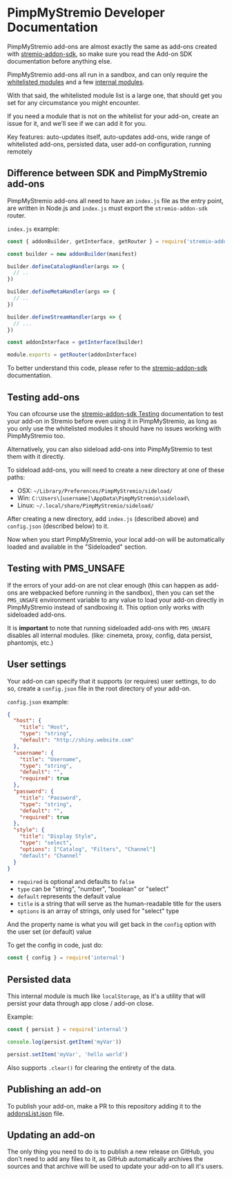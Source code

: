 # PimpMyStremio Developer Documentation

PimpMyStremio add-ons are almost exactly the same as add-ons created with [stremio-addon-sdk](https://github.com/Stremio/stremio-addon-sdk/), so make sure you read the Add-on SDK documentation before anything else.

PimpMyStremio add-ons all run in a sandbox, and can only require the [whitelisted modules](./modules-whitelist.md) and a few [internal modules](./modules-internal.md).

With that said, the whitelisted module list is a large one, that should get you set for any circumstance you might encounter.

If you need a module that is not on the whitelist for your add-on, create an issue for it, and we'll see if we can add it for you.

Key features: auto-updates itself, auto-updates add-ons, wide range of whitelisted add-ons, persisted data, user add-on configuration, running remotely

## Difference between SDK and PimpMyStremio add-ons

PimpMyStremio add-ons all need to have an `index.js` file as the entry point, are written in Node.js and `index.js` must export the `stremio-addon-sdk` router.

`index.js` example:

```javascript
const { addonBuilder, getInterface, getRouter } = require('stremio-addon-sdk')

const builder = new addonBuilder(manifest)

builder.defineCatalogHandler(args => {
  // ..
})

builder.defineMetaHandler(args => {
  // ..
})

builder.defineStreamHandler(args => {
  // ...
})

const addonInterface = getInterface(builder)

module.exports = getRouter(addonInterface)
```

To better understand this code, please refer to the [stremio-addon-sdk](https://github.com/Stremio/stremio-addon-sdk/) documentation.

## Testing add-ons

You can ofcourse use the [stremio-addon-sdk Testing](https://github.com/Stremio/stremio-addon-sdk/blob/master/docs/testing.md) documentation to test your add-on in Stremio before even using it in PimpMyStremio, as long as you only use the whitelisted modules it should have no issues working with PimpMyStremio too.

Alternatively, you can also sideload add-ons into PimpMyStremio to test them with it directly.

To sideload add-ons, you will need to create a new directory at one of these paths:

- OSX: `~/Library/Preferences/PimpMyStremio/sideload/`
- Win: `C:\Users\[username]\AppData\PimpMyStremio\sideload\`
- Linux: `~/.local/share/PimpMyStremio/sideload/`

After creating a new directory, add `index.js` (described above) and `config.json` (described below) to it.

Now when you start PimpMyStremio, your local add-on will be automatically loaded and available in the "Sideloaded" section.

## Testing with PMS_UNSAFE

If the errors of your add-on are not clear enough (this can happen as add-ons are webpacked before running in the sandbox), then you can set the `PMS_UNSAFE` environment variable to any value to load your add-on directly in PimpMyStremio instead of sandboxing it. This option only works with sideloaded add-ons.

It is **important** to note that running sideloaded add-ons with `PMS_UNSAFE` disables all internal modules. (like: cinemeta, proxy, config, data persist, phantomjs, etc.)

## User settings

Your add-on can specify that it supports (or requires) user settings, to do so, create a `config.json` file in the root directory of your add-on.

`config.json` example:

```json
{
  "host": {
    "title": "Host",
    "type": "string",
    "default": "http://shiny.website.com"
  },
  "username": {
    "title": "Username",
    "type": "string",
    "default": "",
    "required": true
  },
  "password": {
    "title": "Password",
    "type": "string",
    "default": "",
    "required": true
  },
  "style": {
    "title": "Display Style",
    "type": "select",
    "options": ["Catalog", "Filters", "Channel"]
    "default": "Channel"
  }
}
```

- `required` is optional and defaults to `false`
- `type` can be "string", "number", "boolean" or "select"
- `default` represents the default value
- `title` is a string that will serve as the human-readable title for the users
- `options` is an array of strings, only used for "select" type

And the property name is what you will get back in the `config` option with the user set (or default) value

To get the config in code, just do:

```javascript
const { config } = require('internal')
```

## Persisted data

This internal module is much like `localStorage`, as it's a utility that will persist your data through app close / add-on close.

Example:

```javascript
const { persist } = require('internal')

console.log(persist.getItem('myVar'))

persist.setItem('myVar', 'hello world')
```

Also supports `.clear()` for clearing the entirety of the data.

## Publishing an add-on

To publish your add-on, make a PR to this repository adding it to the [addonsList.json](https://github.com/sungshon/PimpMyStremio/blob/master/src/addonsList.json) file.

## Updating an add-on

The only thing you need to do is to publish a new release on GitHub, you don't need to add any files to it, as GitHub automatically archives the sources and that archive will be used to update your add-on to all it's users.

